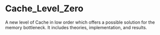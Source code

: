 # Cache_Level_Zero
A new level of Cache in low order which offers a possible solution for the memory bottleneck. It includes theories, implementation, and results.

